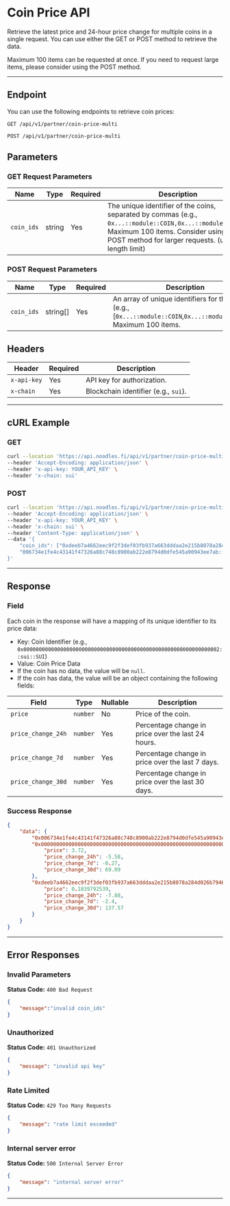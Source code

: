 
# Coin Price API

Retrieve the latest price and 24-hour price change for multiple coins in a single request.
You can use either the GET or POST method to retrieve the data. 

Maximum 100 items can be requested at once. If you need to request large items, please consider using the POST method.

---

## **Endpoint**
You can use the following endpoints to retrieve coin prices:
```
GET /api/v1/partner/coin-price-multi
```
```
POST /api/v1/partner/coin-price-multi
```


## Parameters

### GET Request Parameters

| Name       | Type   | Required | Description                                                                 |
|------------|--------|----------|-----------------------------------------------------------------------------|
| `coin_ids` | string | Yes      | The unique identifier of the coins, separated by commas (e.g., `0x...::module::COIN,0x...::module::COIN`). Maximum 100 items. Consider using the POST method for larger requests. (url length limit) |


### POST Request Parameters
| Name      | Type   | Required | Description                                                                 |
|-----------|--------|----------|-----------------------------------------------------------------------------|
| `coin_ids` | string[] | Yes      | An array of unique identifiers for the coins (e.g., [`0x...::module::COIN`,`0x...::module::COIN`]). Maximum 100 items. |

## **Headers**

| Header        | Required | Description                                 |
|---------------|----------|---------------------------------------------|
| `x-api-key`       | Yes  | API key for authorization.                  |
| `x-chain`         | Yes  | Blockchain identifier (e.g., `sui`).        |

---

## **cURL Example**
### GET
```bash
curl --location 'https://api.noodles.fi/api/v1/partner/coin-price-multi?coin_ids=0xdeeb7a4662eec9f2f3def03fb937a663dddaa2e215b8078a284d026b7946c270%3A%3Adeep%3A%3ADEEP%2C0x12f4f6f3b8352e1d1ba1df4d6941e8720b8e37342f95ebb7780898621f7692ab%3A%3Ajelly%3A%3AJELLY%2C006734e1fe4c43141f47326a88c748c8900ab222e8794d0dfe545a90943ee7ab%3A%3Asuia%3A%3ASUIA' \
--header 'Accept-Encoding: application/json' \
--header 'x-api-key: YOUR_API_KEY' \
--header 'x-chain: sui'
```

### POST
```bash
curl --location 'https://api.noodles.fi/api/v1/partner/coin-price-multi' \
--header 'Accept-Encoding: application/json' \
--header 'x-api-key: YOUR_API_KEY' \
--header 'x-chain: sui' \
--header 'Content-Type: application/json' \
--data '{
    "coin_ids": ["0xdeeb7a4662eec9f2f3def03fb937a663dddaa2e215b8078a284d026b7946c270::deep::DEEP", "0x0000000000000000000000000000000000000000000000000000000000000002::sui::SUI", 
    "006734e1fe4c43141f47326a88c748c8900ab222e8794d0dfe545a90943ee7ab::suia::SUIA"]
}'
```

---

## **Response**

### Field

Each coin in the response will have a mapping of its unique identifier to its price data:
- Key: Coin Identifier (e.g., `0x0000000000000000000000000000000000000000000000000000000000000002::sui::SUI`)
- Value: Coin Price Data
- If the coin has no data, the value will be `null`.
- If the coin has data, the value will be an object containing the following fields:

| Field               | Type     | Nullable | Description                                        |
|---------------------|----------|----------|----------------------------------------------------|
| `price`             | `number` | No       | Price of the coin.                                 |
| `price_change_24h`  | `number` | Yes      | Percentage change in price over the last 24 hours. |
| `price_change_7d`   | `number` | Yes      | Percentage change in price over the last 7 days.   |
| `price_change_30d`  | `number` | Yes      | Percentage change in price over the last 30 days.  |


### Success Response
```json
{
    "data": {
        "0x006734e1fe4c43141f47326a88c748c8900ab222e8794d0dfe545a90943ee7ab::suia::SUIA": null,
        "0x0000000000000000000000000000000000000000000000000000000000000002::sui::SUI": {
            "price": 3.72,
            "price_change_24h": -5.58,
            "price_change_7d": -0.27,
            "price_change_30d": 69.09
        },
        "0xdeeb7a4662eec9f2f3def03fb937a663dddaa2e215b8078a284d026b7946c270::deep::DEEP": {
            "price": 0.1839792539,
            "price_change_24h": -7.88,
            "price_change_7d": -2.4,
            "price_change_30d": 137.57
        }
    }
}
```

---

## Error Responses

### Invalid Parameters
**Status Code:** `400 Bad Request`
```json
{
    "message":"invalid coin_ids"
}
```

### Unauthorized
**Status Code:** `401 Unauthorized`
```json
{
    "message": "invalid api key"
}
```

### Rate Limited
**Status Code:** `429 Too Many Requests`
```json
{
    "message": "rate limit exceeded"
}
```

### Internal server error
**Status Code:** `500 Internal Server Error`
```json
{
    "message": "internal server error"
}
```
---

